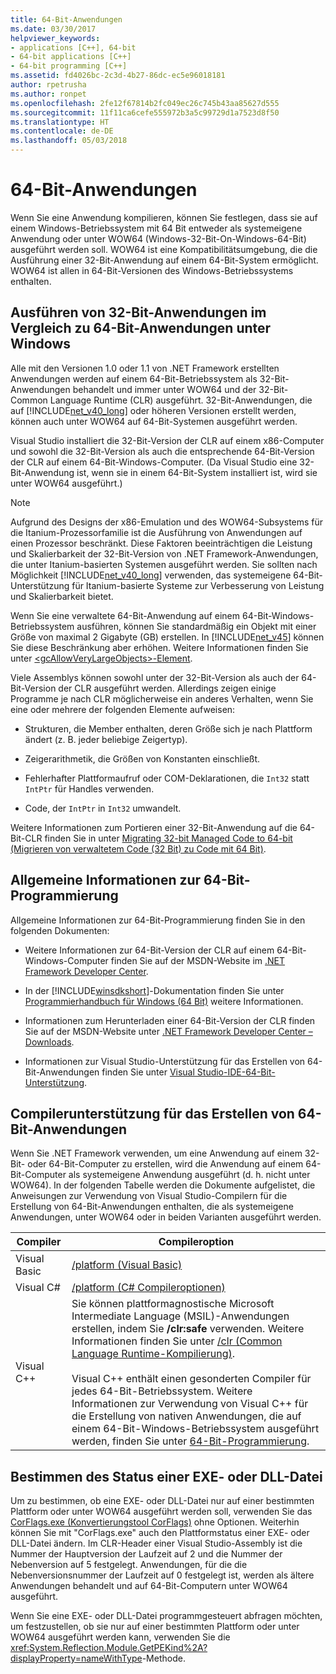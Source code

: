 ```yaml
---
title: 64-Bit-Anwendungen
ms.date: 03/30/2017
helpviewer_keywords:
- applications [C++], 64-bit
- 64-bit applications [C++]
- 64-bit programming [C++]
ms.assetid: fd4026bc-2c3d-4b27-86dc-ec5e96018181
author: rpetrusha
ms.author: ronpet
ms.openlocfilehash: 2fe12f67814b2fc049ec26c745b43aa85627d555
ms.sourcegitcommit: 11f11ca6cefe555972b3a5c99729d1a7523d8f50
ms.translationtype: HT
ms.contentlocale: de-DE
ms.lasthandoff: 05/03/2018
---
```

# <a name="64-bit-applications"></a>64-Bit-Anwendungen
Wenn Sie eine Anwendung kompilieren, können Sie festlegen, dass sie auf einem Windows-Betriebssystem mit 64 Bit entweder als systemeigene Anwendung oder unter WOW64 (Windows-32-Bit-On-Windows-64-Bit) ausgeführt werden soll. WOW64 ist eine Kompatibilitätsumgebung, die die Ausführung einer 32-Bit-Anwendung auf einem 64-Bit-System ermöglicht. WOW64 ist allen in 64-Bit-Versionen des Windows-Betriebssystems enthalten.  
  
## <a name="running-32-bit-vs-64-bit-applications-on-windows"></a>Ausführen von 32-Bit-Anwendungen im Vergleich zu 64-Bit-Anwendungen unter Windows  
 Alle mit den Versionen 1.0 oder 1.1 von .NET Framework erstellten Anwendungen werden auf einem 64-Bit-Betriebssystem als 32-Bit-Anwendungen behandelt und immer unter WOW64 und der 32-Bit-Common Language Runtime (CLR) ausgeführt. 32-Bit-Anwendungen, die auf [!INCLUDE[net_v40_long](../../includes/net-v40-long-md.md)] oder höheren Versionen erstellt werden, können auch unter WOW64 auf 64-Bit-Systemen ausgeführt werden.  
  
 Visual Studio installiert die 32-Bit-Version der CLR auf einem x86-Computer und sowohl die 32-Bit-Version als auch die entsprechende 64-Bit-Version der CLR auf einem 64-Bit-Windows-Computer. (Da Visual Studio eine 32-Bit-Anwendung ist, wenn sie in einem 64-Bit-System installiert ist, wird sie unter WOW64 ausgeführt.)  
  
> [!NOTE]
>  Aufgrund des Designs der x86-Emulation und des WOW64-Subsystems für die Itanium-Prozessorfamilie ist die Ausführung von Anwendungen auf einen Prozessor beschränkt. Diese Faktoren beeinträchtigen die Leistung und Skalierbarkeit der 32-Bit-Version von .NET Framework-Anwendungen, die unter Itanium-basierten Systemen ausgeführt werden. Sie sollten nach Möglichkeit [!INCLUDE[net_v40_long](../../includes/net-v40-long-md.md)] verwenden, das systemeigene 64-Bit-Unterstützung für Itanium-basierte Systeme zur Verbesserung von Leistung und Skalierbarkeit bietet.  
  
 Wenn Sie eine verwaltete 64-Bit-Anwendung auf einem 64-Bit-Windows-Betriebssystem ausführen, können Sie standardmäßig ein Objekt mit einer Größe von maximal 2 Gigabyte (GB) erstellen. In [!INCLUDE[net_v45](../../includes/net-v45-md.md)] können Sie diese Beschränkung aber erhöhen.  Weitere Informationen finden Sie unter [\<gcAllowVeryLargeObjects>-Element](../../docs/framework/configure-apps/file-schema/runtime/gcallowverylargeobjects-element.md).  
  
 Viele Assemblys können sowohl unter der 32-Bit-Version als auch der 64-Bit-Version der CLR ausgeführt werden. Allerdings zeigen einige Programme je nach CLR möglicherweise ein anderes Verhalten, wenn Sie eine oder mehrere der folgenden Elemente aufweisen:  
  
-   Strukturen, die Member enthalten, deren Größe sich je nach Plattform ändert (z. B. jeder beliebige Zeigertyp).  
  
-   Zeigerarithmetik, die Größen von Konstanten einschließt.  
  
-   Fehlerhafter Plattformaufruf oder COM-Deklarationen, die `Int32` statt `IntPtr` für Handles verwenden.  
  
-   Code, der `IntPtr` in `Int32` umwandelt.  
  
 Weitere Informationen zum Portieren einer 32-Bit-Anwendung auf die 64-Bit-CLR finden Sie in unter [Migrating 32-bit Managed Code to 64-bit (Migrieren von verwaltetem Code (32 Bit) zu Code mit 64 Bit)](https://msdn.microsoft.com/library/ms973190.aspx).  
  
## <a name="general-64-bit-programming-information"></a>Allgemeine Informationen zur 64-Bit-Programmierung  
 Allgemeine Informationen zur 64-Bit-Programmierung finden Sie in den folgenden Dokumenten:  
  
-   Weitere Informationen zur 64-Bit-Version der CLR auf einem 64-Bit-Windows-Computer finden Sie auf der MSDN-Website im [.NET Framework Developer Center](http://go.microsoft.com/fwlink/?LinkId=37079).  
  
-   In der [!INCLUDE[winsdkshort](../../includes/winsdkshort-md.md)]-Dokumentation finden Sie unter [Programmierhandbuch für Windows (64 Bit)](http://go.microsoft.com/fwlink/p/?LinkId=253512) weitere Informationen.  
  
-   Informationen zum Herunterladen einer 64-Bit-Version der CLR finden Sie auf der MSDN-Website unter [.NET Framework Developer Center – Downloads](http://go.microsoft.com/fwlink/?LinkId=50953).  
  
-   Informationen zur Visual Studio-Unterstützung für das Erstellen von 64-Bit-Anwendungen finden Sie unter [Visual Studio-IDE-64-Bit-Unterstützung](http://msdn.microsoft.com/library/b08ff3ad-c6fd-468f-94d5-01a61aab6833).  
  
## <a name="compiler-support-for-creating-64-bit-applications"></a>Compilerunterstützung für das Erstellen von 64-Bit-Anwendungen  
 Wenn Sie .NET Framework verwenden, um eine Anwendung auf einem 32-Bit- oder 64-Bit-Computer zu erstellen, wird die Anwendung auf einem 64-Bit-Computer als systemeigene Anwendung ausgeführt (d. h. nicht unter WOW64). In der folgenden Tabelle werden die Dokumente aufgelistet, die Anweisungen zur Verwendung von Visual Studio-Compilern für die Erstellung von 64-Bit-Anwendungen enthalten, die als systemeigene Anwendungen, unter WOW64 oder in beiden Varianten ausgeführt werden.  
  
|Compiler|Compileroption|  
|--------------|---------------------|  
|Visual Basic|[/platform (Visual Basic)](~/docs/visual-basic/reference/command-line-compiler/platform.md)|  
|Visual C#|[/platform (C# Compileroptionen)](~/docs/csharp/language-reference/compiler-options/platform-compiler-option.md)|  
|Visual C++|Sie können plattformagnostische Microsoft Intermediate Language (MSIL)-Anwendungen erstellen, indem Sie **/clr:safe** verwenden. Weitere Informationen finden Sie unter [/clr (Common Language Runtime-Kompilierung)](/cpp/build/reference/clr-common-language-runtime-compilation).<br /><br /> Visual C++ enthält einen gesonderten Compiler für jedes 64-Bit-Betriebssystem. Weitere Informationen zur Verwendung von Visual C++ für die Erstellung von nativen Anwendungen, die auf einem 64-Bit-Windows-Betriebssystem ausgeführt werden, finden Sie unter [64-Bit-Programmierung](http://msdn.microsoft.com/library/h2k70f3s\(v=vs.80\)).|  
  
## <a name="determining-the-status-of-an-exe-file-or-dll-file"></a>Bestimmen des Status einer EXE- oder DLL-Datei  
 Um zu bestimmen, ob eine EXE- oder DLL-Datei nur auf einer bestimmten Plattform oder unter WOW64 ausgeführt werden soll, verwenden Sie das [CorFlags.exe (Konvertierungstool CorFlags)](../../docs/framework/tools/corflags-exe-corflags-conversion-tool.md) ohne Optionen. Weiterhin können Sie mit "CorFlags.exe" auch den Plattformstatus einer EXE- oder DLL-Datei ändern. Im CLR-Header einer Visual Studio-Assembly ist die Nummer der Hauptversion der Laufzeit auf 2 und die Nummer der Nebenversion auf 5 festgelegt. Anwendungen, für die die Nebenversionsnummer der Laufzeit auf 0 festgelegt ist, werden als ältere Anwendungen behandelt und auf 64-Bit-Computern unter WOW64 ausgeführt.  
  
 Wenn Sie eine EXE- oder DLL-Datei programmgesteuert abfragen möchten, um festzustellen, ob sie nur auf einer bestimmten Plattform oder unter WOW64 ausgeführt werden kann, verwenden Sie die <xref:System.Reflection.Module.GetPEKind%2A?displayProperty=nameWithType>-Methode.
